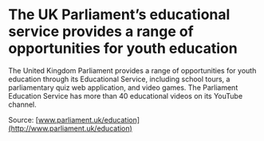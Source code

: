 # The UK Parliament’s educational service provides a range of opportunities for youth education

The United Kingdom Parliament provides a range of opportunities for youth education through its Educational Service, including school tours, a parliamentary quiz web application, and video games. The Parliament Education Service has more than 40 educational videos on its YouTube channel.

Source: [www.parliament.uk/education](http://www.parliament.uk/education)
